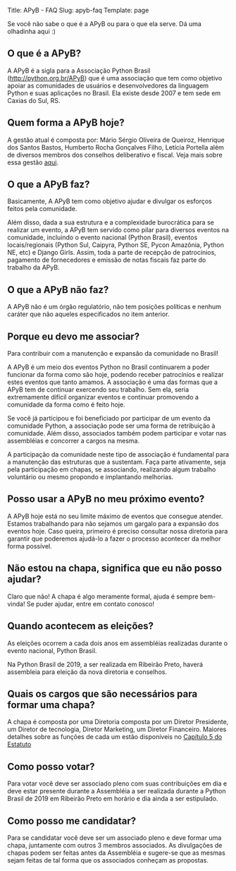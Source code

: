 Title: APyB - FAQ
Slug: apyb-faq
Template: page


Se você não sabe o que é a APyB ou para o que ela serve. Dá uma olhadinha aqui :)

## O que é a APyB?

A APyB é a sigla para a Associação Python Brasil (http://python.org.br/APyB) que é uma associação que tem como objetivo apoiar as comunidades de usuários e desenvolvedores da linguagem Python e suas aplicações no Brasil.
Ela existe desde 2007 e tem sede em Caxias do Sul, RS.

## Quem forma a APyB hoje?

A gestão atual é composta por: Mário Sérgio Oliveira de Queiroz, Henrique dos Santos Bastos, Humberto Rocha Gonçalves Filho, Letícia Portella além de diversos membros dos 
conselhos deliberativo e fiscal. Veja mais sobre essa gestão [aqui](http://python.org.br/apyb).

## O que a APyB faz?

Basicamente, A APyB tem como objetivo ajudar e divulgar os esforços feitos pela comunidade.

Além disso, dada a sua estrutura e a complexidade burocrática para se realizar um evento, a APyB tem servido como pilar para diversos eventos na comunidade, incluindo o evento nacional (Python Brasil), eventos locais/regionais (Python Sul, Caipyra, Python SE, Pycon Amazônia, Python NE, etc) e Django Girls. Assim, toda a parte de recepção de patrocínios, pagamento de fornecedores e emissão de notas fiscais faz parte do trabalho da APyB.

## O que a APyB não faz?

A APyB não é um órgão regulatório, não tem posições políticas e nenhum caráter que não aqueles especificados no item anterior.

## Porque eu devo me associar?

Para contribuir com a manutenção e expansão da comunidade no Brasil!

A APyB é um meio dos eventos Python no Brasil continuarem a poder funcionar da forma como são hoje, podendo receber patrocínios e realizar estes eventos que tanto amamos. A associação é uma das formas que a APyB tem de continuar exercendo seu trabalho. Sem ela, seria extremamente difícil organizar eventos e continuar promovendo a comunidade da forma como é feito hoje. 

Se você já participou e foi beneficiado por participar de um evento da comunidade Python, a associação pode ser uma forma de retribuição à comunidade. Além disso, associados também podem participar e votar nas assembléias e concorrer a cargos na mesma.

A participação da comunidade neste tipo de associação é fundamental para a manutenção das estruturas que a sustentam. Faça parte ativamente, seja pela participação em chapas, se associando, realizando algum trabalho voluntário ou mesmo propondo e implantando melhorias.

## Posso usar a APyB no meu próximo evento?

A APyB hoje está no seu limite máximo de eventos que consegue atender. Estamos trabalhando para não sejamos um gargalo para a expansão dos eventos hoje.
Caso queira, primeiro é preciso consultar nossa diretoria para garantir que poderemos ajudá-lo a fazer o processo acontecer da melhor forma possível.


## Não estou na chapa, significa que eu não posso ajudar?

Claro que não! A chapa é algo meramente formal, ajuda é sempre bem-vinda! Se puder ajudar, entre em contato conosco!

## Quando acontecem as eleições?

As eleições ocorrem a cada dois anos em assembléias realizadas durante o evento nacional, Python Brasil. 

Na Python Brasil de 2019, a ser realizada em Ribeirão Preto, haverá assembleia para eleição da nova diretoria e conselhos.

## Quais os cargos que são necessários para formar uma chapa?

A chapa é composta por uma Diretoria composta por um Diretor Presidente, um Diretor de tecnologia, Diretor Marketing, um Diretor Financeiro. Maiores detalhes sobre as funções de cada um estão disponíveis 
no [Capítulo 5 do Estatuto](https://github.com/pythonbrasil/estatuto#cap%C3%ADtulo-v---da-diretoria)

## Como posso votar?

Para votar você deve ser associado pleno com suas contribuições em dia e deve estar presente durante a Assembléia a ser realizada durante a 
Python Brasil de 2019 em Ribeirão Preto em horário e dia ainda a ser estipulado.

## Como posso me candidatar?

Para se candidatar você deve ser um associado pleno e deve formar uma chapa, juntamente com outros 3 membros associados. As divulgações de chapas podem ser feitas antes da Assembléia e sugere-se que as mesmas sejam feitas de tal forma que os associados conheçam as propostas.


